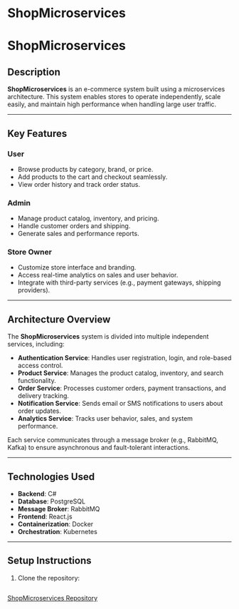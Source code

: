 # ShopMicroservices
# ShopMicroservices

## Description
**ShopMicroservices** is an e-commerce system built using a microservices architecture. This system enables stores to operate independently, scale easily, and maintain high performance when handling large user traffic.

---

## Key Features
### User
- Browse products by category, brand, or price.
- Add products to the cart and checkout seamlessly.
- View order history and track order status.

### Admin
- Manage product catalog, inventory, and pricing.
- Handle customer orders and shipping.
- Generate sales and performance reports.

### Store Owner
- Customize store interface and branding.
- Access real-time analytics on sales and user behavior.
- Integrate with third-party services (e.g., payment gateways, shipping providers).

---

## Architecture Overview
The **ShopMicroservices** system is divided into multiple independent services, including:
- **Authentication Service**: Handles user registration, login, and role-based access control.
- **Product Service**: Manages the product catalog, inventory, and search functionality.
- **Order Service**: Processes customer orders, payment transactions, and delivery tracking.
- **Notification Service**: Sends email or SMS notifications to users about order updates.
- **Analytics Service**: Tracks user behavior, sales, and system performance.

Each service communicates through a message broker (e.g., RabbitMQ, Kafka) to ensure asynchronous and fault-tolerant interactions.

---

## Technologies Used
- **Backend**: C#
- **Database**: PostgreSQL
- **Message Broker**: RabbitMQ
- **Frontend**: React.js
- **Containerization**: Docker
- **Orchestration**: Kubernetes

---

## Setup Instructions
1. Clone the repository:
   ```bash
  [ShopMicroservices Repository](https://github.com/namle23kjd/ShopMicroservices)


